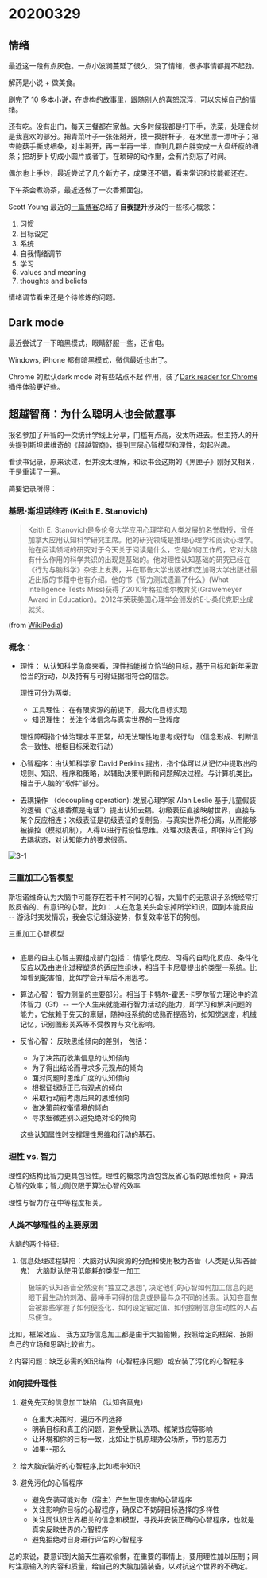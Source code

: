 # 20200329  

## 情绪 

最近这一段有点灰色。一点小波澜蔓延了很久，没了情绪，很多事情都提不起劲。

解药是小说 + 做美食。

刷完了 10 多本小说，在虚构的故事里，跟随别人的喜怒沉浮，可以忘掉自己的情绪。

还有吃。没有出门，每天三餐都在家做。大多时候我都是打下手，洗菜，处理食材是我喜欢的部分。把青菜叶子一张张掰开，摸一摸胖杆子，在水里漂一漂叶子；把杏鲍菇手撕成细条，对半掰开，再一半再一半，直到几颗白胖变成一大盘纤瘦的细条；把胡萝卜切成小圆片或者丁。在琐碎的动作里，会有片刻忘了时间。

偶尔也上手炒，最近尝试了几个新方子，成果还不错，看来常识和技能都还在。

下午茶会煮奶茶，最近还做了一次香蕉面包。

Scott Young 最近的[一篇博客](https://www.scotthyoung.com/blog/2020/03/23/core-self-improvement-ideas/)总结了**自我提升**涉及的一些核心概念：

1. 习惯
2. 目标设定
3. 系统
4. 自我情绪调节
5. 学习
6. values and meaning
7. thoughts and beliefs

情绪调节看来还是个待修炼的问题。



## Dark mode

最近尝试了一下暗黑模式，眼睛舒服一些，还省电。

Windows, iPhone 都有暗黑模式，微信最近也出了。

Chrome 的默认dark mode 对有些站点不起 作用，装了[Dark reader for Chrome](https://darkreader.org/help/en/) 插件体验更好些。




## 超越智商：为什么聪明人也会做蠢事

报名参加了开智的一次统计学线上分享，门槛有点高，没太听进去。但主持人的开头提到斯坦诺维奇的《超越智商》，提到三层心智模型和理性，勾起兴趣。

看读书记录，原来读过，但并没太理解，和读书会这期的《黑匣子》刚好又相关，于是重读了一遍。

简要记录所得：

### 基思·斯坦诺维奇 (Keith E. Stanovich)

> Keith E. Stanovich是多伦多大学应用心理学和人类发展的名誉教授，曾任加拿大应用认知科学研究主席。他的研究领域是推理心理学和阅读心理学。他在阅读领域的研究对于今天关于阅读是什么，它是如何工作的，它对大脑有什么作用的科学共识的出现是基础的。他对理性认知基础的研究已经在《行为与脑科学》杂志上发表，并在耶鲁大学出版社和芝加哥大学出版社最近出版的书籍中也有介绍。他的书《智力测试遗漏了什么》(What Intelligence Tests Miss)获得了2010年格拉维尔教育奖(Grawemeyer Award in Education)。2012年荣获美国心理学会颁发的E·L·桑代克职业成就奖。

(from [WikiPedia](https://en.wikipedia.org/wiki/Keith_Stanovich))

### 概念：

- 理性： 从认知科学角度来看，理性指能树立恰当的目标，基于目标和新年采取恰当的行动，以及持有与可得证据相符合的信念。

  理性可分为两类:
  
  - 工具理性： 在有限资源的前提下，最大化目标实现
  - 知识理性： 关注个体信念与真实世界的一致程度

  理性障碍指个体治理水平正常，却无法理性地思考或行动 （信念形成、判断信念一致性、根据目标采取行动）

- 心智程序：由认知科学家 David Perkins 提出，指个体可以从记忆中提取出的规则、知识、程序和策略，以辅助决策判断和问题解决过程。与计算机类比，相当于人脑的“软件”部分。

- 去耦操作 （decoupling operation): 发展心理学家 Alan Leslie 基于儿童假装的逻辑（“这根香蕉是电话”）提出认知去耦。初级表征直接映射世界，直接与某个反应相连；次级表征是初级表征的复制品，与真实世界相分离，从而能够被操控（模拟机制），人得以进行假设性思维。处理次级表征，即保持它们的去耦状态，对认知能力的要求很高。

![3-1]()

### 三重加工心智模型

斯坦诺维奇认为大脑中可能存在若干种不同的心智，大脑中的无意识子系统经常打败反省的、有意识的心智。比如： 人在危急关头会忘掉所学知识，回到本能反应 -- 游泳时突发情况，我会忘记蛙泳姿势，恢复效率低下的狗刨。

三重加工心智模型

![]()

- 底层的自主心智主要组成部门包括： 情感化反应、习得的自动化反应、条件化反应以及由进化过程塑造的适应性组块，相当于卡尼曼提出的类型一系统。比如看到蛇害怕，比如学会开车后不用思考。

- 算法心智： 智力测量的主要部分。相当于卡特尔-霍恩-卡罗尔智力理论中的流体智力（Gf）-- 一个人生来就能进行智力活动的能力，即学习和解决问题的能力，它依赖于先天的禀赋，随神经系统的成熟而提高的，如知觉速度，机械记忆，识别图形关系等不受教育与文化影响。
  
- 反省心智： 反映思维倾向的差别， 包括：
  - 为了决策而收集信息的认知倾向
  - 为了得出结论而寻求多元观点的倾向
  - 面对问题时思维广度的认知倾向
  - 根据证据矫正已有观点的倾向
  - 采取行动前考虑后果的思维倾向
  - 做决策前权衡情境的倾向
  - 寻求细微差别以避免绝对论的倾向

  这些认知属性时支撑理性思维和行动的基石。

### 理性 vs. 智力

理性的结构比智力更具包容性。理性的概念内涵包含反省心智的思维倾向 + 算法心智的效率；智力则仅限于算法心智的效率

理性与智力存在中等程度相关。

### 人类不够理性的主要原因

大脑的两个特征:

1. 信息处理过程缺陷：大脑对认知资源的分配和使用极为吝啬（人类是认知吝啬鬼）
大脑默认使用低能耗的类型一加工

> 极端的认知吝啬全然没有“独立之思想", 决定他们的心智如何加工信息的是眼下最生动的刺激、最唾手可得的信息或是最与众不同的线索。认知吝啬鬼会被那些掌握了如何便签化、如何设定锚定值、如何控制信息生动性的人占尽便宜。

比如，框架效应、 我方立场信息加工都是由于大脑偷懒，按照给定的框架、按照自己的立场和思路比较省力。

2.内容问题：缺乏必需的知识结构（心智程序问题）或安装了污化的心智程序

### 如何提升理性

1. 避免先天的信息加工缺陷 （认知吝啬鬼）

    - 在重大决策时，遍历不同选择
    - 明确目标和真正的问题，避免受默认选项、框架效应等影响
    - 让环境和你的目标一致，比如让手机原理办公场所，节约意志力
    - 如果--那么


2. 给大脑安装好的心智程序,比如概率知识
3. 避免污化的心智程序
    - 避免安装可能对你（宿主）产生生理伤害的心智程序
    - 关注影响你目标的心智程序，确保它不妨碍目标选择的多样性
    - 关注同认识世界相关的信念和模型，寻找并安装正确的心智程序，也就是真实反映世界的心智程序
    - 避免拒绝对自身进行评估的心智程序

总的来说，要意识到大脑天生喜欢偷懒，在重要的事情上，要用理性加以压制；同时注意输入的内容和质量，给自己的大脑加强装备，以对抗这个世界的不确定。